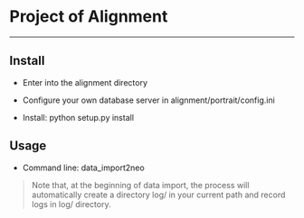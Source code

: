 # Project of Alignment
--------
## Install

* Enter into the alignment directory

* Configure your own database server in alignment/portrait/config.ini

* Install: python setup.py install

## Usage

* Command line: data_import2neo 

> Note that, at the beginning of data import, the process will automatically create a directory log/ in your current path and record logs in log/ directory.
